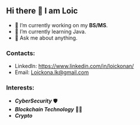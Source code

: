 ## Hi there 👋 I am Loic 


- 🔭 I’m currently working on my **BS/MS**.
- 🌱 I’m currently learning Java.
- 💬 Ask me about anything.


### Contacts:
- Linkedln: https://www.linkedin.com/in/loickonan/
- Email: Loickona.lk@gmail.com


### Interests:
- ***CyberSecurity*** 🛡️
- ***Blockchain Technology*** 👨‍💻
- ***Crypto***
